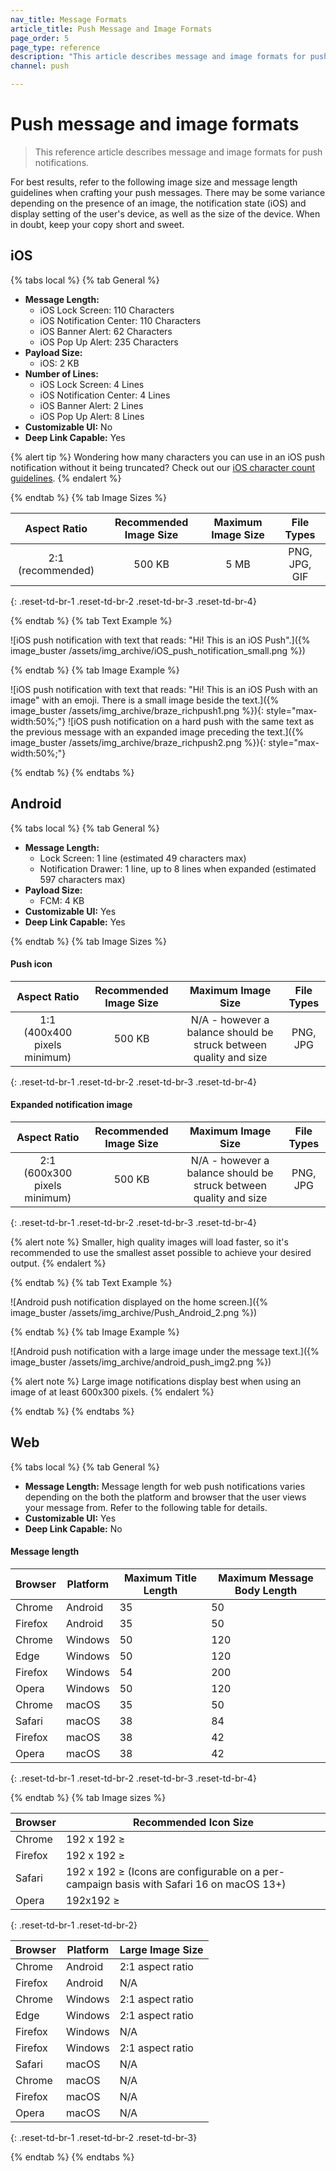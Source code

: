 ```yaml
---
nav_title: Message Formats
article_title: Push Message and Image Formats
page_order: 5
page_type: reference
description: "This article describes message and image formats for push notifications."
channel: push

---
```


# Push message and image formats

> This reference article describes message and image formats for push notifications.

For best results, refer to the following image size and message length guidelines when crafting your push messages. There may be some variance depending on the presence of an image, the notification state (iOS) and display setting of the user's device, as well as the size of the device. When in doubt, keep your copy short and sweet.


## iOS

{% tabs local %}
{% tab General %}

- **Message Length:**
  - iOS Lock Screen: 110 Characters
  - iOS Notification Center: 110 Characters
  - iOS Banner Alert: 62 Characters
  - iOS Pop Up Alert: 235 Characters
- **Payload Size:**
  - iOS: 2&nbsp;KB 
- **Number of Lines:**
  - iOS Lock Screen: 4 Lines
  - iOS Notification Center: 4 Lines
  - iOS Banner Alert: 2 Lines
  - iOS Pop Up Alert: 8 Lines
- **Customizable UI:** No
- **Deep Link Capable:** Yes

{% alert tip %}
Wondering how many characters you can use in an iOS push notification without it being truncated? Check out our [iOS character count guidelines]({{site.baseurl}}/user_guide/message_building_by_channel/push/ios/rich_notifications/#character-count).
{% endalert %}

{% endtab %}
{% tab Image Sizes %}

|    Aspect Ratio   | Recommended Image Size | Maximum Image Size |   File Types  |
|:-----------------:|:----------------------:|:------------------:|:-------------:|
| 2:1 (recommended) |          500&nbsp;KB         |         5&nbsp;MB        | PNG, JPG, GIF |
{: .reset-td-br-1 .reset-td-br-2 .reset-td-br-3 .reset-td-br-4}

{% endtab %}
{% tab Text Example %}

![iOS push notification with text that reads: "Hi! This is an iOS Push".]({% image_buster /assets/img_archive/iOS_push_notification_small.png %})

{% endtab %}
{% tab Image Example %}

![iOS push notification with text that reads: "Hi! This is an iOS Push with an image" with an emoji. There is a small image beside the text.]({% image_buster /assets/img_archive/braze_richpush1.png %}){: style="max-width:50%;"}
![iOS push notification on a hard push with the same text as the previous message with an expanded image preceding the text.]({% image_buster /assets/img_archive/braze_richpush2.png %}){: style="max-width:50%;"}

{% endtab %}
{% endtabs %}

## Android

{% tabs local %}
{% tab General %}

- **Message Length:**
  - Lock Screen: 1 line (estimated 49 characters max)
  - Notification Drawer: 1 line, up to 8 lines when expanded (estimated 597 characters max)
- **Payload Size:**
  - FCM: 4&nbsp;KB 
- **Customizable UI:** Yes
- **Deep Link Capable:** Yes

{% endtab %}
{% tab Image Sizes %}

#### Push icon

|         Aspect Ratio         | Recommended Image Size |                         Maximum Image Size                         | File Types |
|:----------------------------:|:----------------------:|:------------------------------------------------------------------:|:----------:|
| 1:1 (400x400 pixels minimum) |          500&nbsp;KB         | N/A - however a balance should be  struck between quality and size |  PNG, JPG  |
{: .reset-td-br-1 .reset-td-br-2 .reset-td-br-3 .reset-td-br-4}

#### Expanded notification image

|         Aspect Ratio         | Recommended Image Size |                         Maximum Image Size                         | File Types |
|:----------------------------:|:----------------------:|:------------------------------------------------------------------:|:----------:|
| 2:1 (600x300 pixels minimum) |          500&nbsp;KB         | N/A - however a balance should be  struck between quality and size |  PNG, JPG  |
{: .reset-td-br-1 .reset-td-br-2 .reset-td-br-3 .reset-td-br-4}

{% alert note %}
Smaller, high quality images will load faster, so it's recommended to use the smallest asset possible to achieve your desired output.
{% endalert %}

{% endtab %}
{% tab Text Example %}

![Android push notification displayed on the home screen.]({% image_buster /assets/img_archive/Push_Android_2.png %})

{% endtab %}
{% tab Image Example %}

![Android push notification with a large image under the message text.]({% image_buster /assets/img_archive/android_push_img2.png %})

{% alert note %}
Large image notifications display best when using an image of at least 600x300 pixels.
{% endalert %}

{% endtab %}
{% endtabs %}

## Web

{% tabs local %}
{% tab General %}

- **Message Length:** Message length for web push notifications varies depending on the both the platform and browser that the user views your message from. Refer to the following table for details.
- **Customizable UI:** Yes
- **Deep Link Capable:** No

#### Message length

| **Browser** | **Platform** | **Maximum Title Length**  | **Maximum Message Body Length**
| --- | --- | --- | ---
Chrome | Android | 35 | 50
Firefox | Android | 35 | 50
Chrome | Windows | 50 | 120
Edge | Windows | 50 | 120
Firefox | Windows | 54 | 200
Opera | Windows | 50 | 120
Chrome | macOS | 35 | 50
Safari | macOS | 38 | 84
Firefox | macOS | 38 | 42
Opera | macOS | 38 | 42
{: .reset-td-br-1 .reset-td-br-2 .reset-td-br-3  .reset-td-br-4}

{% endtab %}
{% tab Image sizes %}

| **Browser** | **Recommended Icon Size**
| --- | ---
Chrome | 192 x 192 ≥
Firefox | 192 x 192 ≥
Safari | 192 x 192 ≥ (Icons are configurable on a per-campaign basis with Safari 16 on macOS 13+)
Opera | 192x192 ≥
{: .reset-td-br-1 .reset-td-br-2}

| **Browser** | **Platform** | **Large Image Size**
| --- | --- | ---
Chrome | Android | 2:1 aspect ratio
Firefox | Android | N/A
Chrome | Windows | 2:1 aspect ratio
Edge | Windows | 2:1 aspect ratio
Firefox | Windows | N/A
Firefox | Windows | 2:1 aspect ratio
Safari | macOS | N/A
Chrome | macOS | N/A
Firefox | macOS | N/A
Opera | macOS | N/A
{: .reset-td-br-1 .reset-td-br-2 .reset-td-br-3}

{% endtab %}
{% endtabs %}
